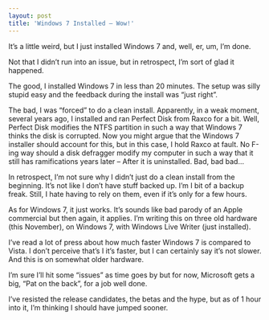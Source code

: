 ```yaml
---
layout: post  
title: 'Windows 7 Installed – Wow!'
---
```

It’s a little weird, but I just installed Windows 7 and, well, er, um, I’m done.

Not that I didn’t run into an issue, but in retrospect, I’m sort of glad it happened.

The good, I installed Windows 7 in less than 20 minutes. The setup was silly stupid easy and the feedback during the install was “just right”.

The bad, I was “forced” to do a clean install. Apparently, in a weak moment, several years ago, I installed and ran Perfect Disk from Raxco for a bit. Well, Perfect Disk modifies the NTFS partition in such a way that Windows 7 thinks the disk is corrupted. Now you might argue that the Windows 7 installer should account for this, but in this case, I hold Raxco at fault. No F-ing way should a disk defragger modify my computer in such a way that it still has ramifications years later – After it is uninstalled. Bad, bad bad…

In retrospect, I’m not sure why I didn’t just do a clean install from the beginning. It’s not like I don’t have stuff backed up. I’m I bit of a backup freak. Still, I hate having to rely on them, even if it’s only for a few hours.

As for Windows 7, it just works. It’s sounds like bad parody of an Apple commercial but then again, it applies. I’m writing this on three old hardware (this November), on Windows 7, with Windows Live Writer (just installed).

I’ve read a lot of press about how much faster Windows 7 is compared to Vista. I don’t perceive that’s I it’s faster, but I can certainly say it’s not slower. And this is on somewhat older hardware.

I’m sure I’ll hit some “issues” as time goes by but for now, Microsoft gets a big, “Pat on the back”, for a job well done.

I’ve resisted the release candidates, the betas and the hype, but as of 1 hour into it, I’m thinking I should have jumped sooner.
